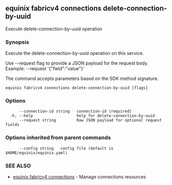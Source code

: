 ## equinix fabricv4 connections delete-connection-by-uuid

Execute delete-connection-by-uuid operation

### Synopsis

Execute the delete-connection-by-uuid operation on this service.

Use --request flag to provide a JSON payload for the request body.
Example: --request '{"field":"value"}'

The command accepts parameters based on the SDK method signature.

```
equinix fabricv4 connections delete-connection-by-uuid [flags]
```

### Options

```
      --connection-id string   connection-id (required)
  -h, --help                   help for delete-connection-by-uuid
      --request string         Raw JSON payload for optional request fields
```

### Options inherited from parent commands

```
      --config string   config file (default is $HOME/equinix/equinix.yaml)
```

### SEE ALSO

* [equinix fabricv4 connections](equinix_fabricv4_connections.md)	 - Manage connections resources

